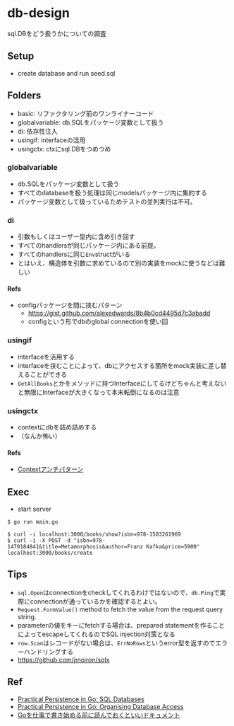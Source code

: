 # db-design
sql.DBをどう扱うかについての調査

## Setup
- create database and run seed.sql

## Folders
- basic: リファクタリング前のワンライナーコード
- globalvariable: db.SQLをパッケージ変数として扱う
- di: 依存性注入
- usingif: interfaceの活用
- usingctx: ctxにsql.DBをつめつめ

### globalvariable
- db.SQLをパッケージ変数として扱う
- すべてのdatabaseを扱う処理は同じmodelsパッケージ内に集約する
- パッケージ変数として扱っているためテストの並列実行は不可。

### di
- 引数もしくはユーザー型内に含め引き回す
- すべてのhandlersが同じパッケージ内にある前提。
- すべてのhandlersに同じ`Env`structがいる
- とはいえ、構造体を引数に求めているので別の実装をmockに使うなどは難しい

#### Refs
- configパッケージを間に挟むパターン
    - https://gist.github.com/alexedwards/8b4b0cd4495d7c3abadd
    - configという形でdbのglobal connectionを使い回

### usingif
- interfaceを活用する
- interfaceを挟むことによって、dbにアクセスする箇所をmock実装に差し替えることができる
- `GetAllBooks`とかをメソッドに持つInterfaceにしてるけどちゃんと考えないと無限にInterfaceが大きくなって本末転倒になるのは注意

### usingctx
- contextにdbを詰め詰めする
- （なんか怖い）

#### Refs
- [Contextアンチパターン](https://speakerdeck.com/timakin/contextantihatan)

## Exec
- start server

```
$ go run main.go

$ curl -i localhost:3000/books/show?isbn=978-1503261969
$ curl -i -X POST -d "isbn=978-1470184841&title=Metamorphosis&author=Franz Kafka&price=5900" localhost:3000/books/create

```

## Tips
- `sql.Open`はconnectionをcheckしてくれるわけではないので、`db.Ping`で実際にconnectionが通っているかを確認するとよい。
- `Request.FormValue()` method to fetch the value from the request query string.
- parameterの値をキーにfetchする場合は、prepared statementを作ることによってescapeしてくれるのでSQL injection対策となる
- `row.Scan`はレコードがない場合は、`ErrNoRows`というerror型を返すのでエラーハンドリングする
- https://github.com/jmoiron/sqlx

## Ref
- [Practical Persistence in Go: SQL Databases](https://www.alexedwards.net/blog/practical-persistence-sql)
- [Practical Persistence in Go: Organising Database Access](https://www.alexedwards.net/blog/organising-database-access)
- [Goを仕事で書き始める前に読んでおくといいドキュメント](https://qiita.com/Khigashiguchi/items/086947e93f565e755996)